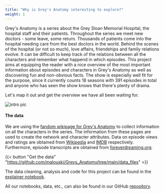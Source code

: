 ```yaml
---
title: "Why is Grey's Anatomy interesting to explore?"
weight: 1
---
```


Grey's Anatomy is a series about the Grey Sloan Memorial Hospital, the hospital staff and their patients. Throughout the series we meet new doctors - some leave, some return. Thousands of patients come into the hospital needing care from the best doctors in the world. Behind the scenes of the hospital (or not so much), love affairs, friendships and family relations evolve. It can be difficult to keep track of the relations between all the characters and remember what happend in which episodes. This project aims at equipping the reader with a nice overview of the most important information about episodes and characters in Grey's Anatomy as well as discovering fun and non-obvious facts. The show is especially well fit for the purpose, since it currently counts 18 seasons with 391 episodes in total and anyone who has seen the show knows that there's plenty of drama.

Let's map it out and get the overview we have all been waiting for.

<img src="images/grey.jpg" alt="intro pic"/>


#### The data

We are using the [fandom wikipage for Grey's Anatomy](https://greysanatomy.fandom.com/wiki/Grey%27s_Anatomy_Universe_Wiki) to collect information on all the characters in the series. The information from these pages are used to create the network and character attributes. Data on episode views and ratings are obtained from [Wikipedia](https://en.wikipedia.org/wiki/List_of_Grey%27s_Anatomy_episodes) and [IMDB](https://www.imdb.com/title/tt0413573/) respectively. Furthermore, episode transcripts are obtained from [foreverdreaming.org](https://foreverdreaming.org).

{{< button "Get the data" "https://github.com/malouski/Greys_Anatomy/tree/main/data_files" >}}

The data cleaning, analysis and code for this project can be found in the [explainer notebook](https://nbviewer.org/github/malouski/Greys_Anatomy/blob/main/explainer_notebook.ipynb?flush_cache=false).

All our notebooks, data, etc., can also be found in our GitHub [repository](https://github.com/malouski/Greys_Anatomy).


